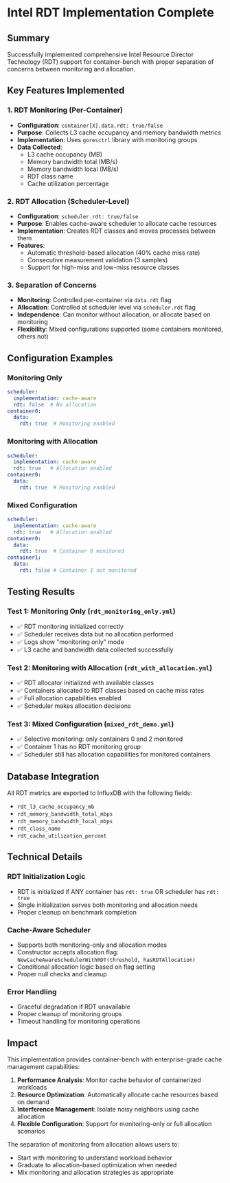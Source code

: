 # Intel RDT Implementation Complete

## Summary

Successfully implemented comprehensive Intel Resource Director Technology (RDT) support for container-bench with proper separation of concerns between monitoring and allocation.

## Key Features Implemented

### 1. RDT Monitoring (Per-Container)
- **Configuration**: `container[X].data.rdt: true/false`
- **Purpose**: Collects L3 cache occupancy and memory bandwidth metrics
- **Implementation**: Uses `goresctrl` library with monitoring groups
- **Data Collected**:
  - L3 cache occupancy (MB)
  - Memory bandwidth total (MB/s)
  - Memory bandwidth local (MB/s)
  - RDT class name
  - Cache utilization percentage

### 2. RDT Allocation (Scheduler-Level)
- **Configuration**: `scheduler.rdt: true/false`
- **Purpose**: Enables cache-aware scheduler to allocate cache resources
- **Implementation**: Creates RDT classes and moves processes between them
- **Features**:
  - Automatic threshold-based allocation (40% cache miss rate)
  - Consecutive measurement validation (3 samples)
  - Support for high-miss and low-miss resource classes

### 3. Separation of Concerns
- **Monitoring**: Controlled per-container via `data.rdt` flag
- **Allocation**: Controlled at scheduler level via `scheduler.rdt` flag
- **Independence**: Can monitor without allocation, or allocate based on monitoring
- **Flexibility**: Mixed configurations supported (some containers monitored, others not)

## Configuration Examples

### Monitoring Only
```yaml
scheduler:
  implementation: cache-aware
  rdt: false  # No allocation
container0:
  data:
    rdt: true  # Monitoring enabled
```

### Monitoring with Allocation
```yaml
scheduler:
  implementation: cache-aware
  rdt: true   # Allocation enabled
container0:
  data:
    rdt: true  # Monitoring enabled
```

### Mixed Configuration
```yaml
scheduler:
  implementation: cache-aware
  rdt: true   # Allocation enabled
container0:
  data:
    rdt: true  # Container 0 monitored
container1:
  data:
    rdt: false # Container 1 not monitored
```

## Testing Results

### Test 1: Monitoring Only (`rdt_monitoring_only.yml`)
- ✅ RDT monitoring initialized correctly
- ✅ Scheduler receives data but no allocation performed
- ✅ Logs show "monitoring only" mode
- ✅ L3 cache and bandwidth data collected successfully

### Test 2: Monitoring with Allocation (`rdt_with_allocation.yml`)
- ✅ RDT allocator initialized with available classes
- ✅ Containers allocated to RDT classes based on cache miss rates
- ✅ Full allocation capabilities enabled
- ✅ Scheduler makes allocation decisions

### Test 3: Mixed Configuration (`mixed_rdt_demo.yml`)
- ✅ Selective monitoring: only containers 0 and 2 monitored
- ✅ Container 1 has no RDT monitoring group
- ✅ Scheduler still has allocation capabilities for monitored containers

## Database Integration

All RDT metrics are exported to InfluxDB with the following fields:
- `rdt_l3_cache_occupancy_mb`
- `rdt_memory_bandwidth_total_mbps`
- `rdt_memory_bandwidth_local_mbps`
- `rdt_class_name`
- `rdt_cache_utilization_percent`

## Technical Details

### RDT Initialization Logic
- RDT is initialized if ANY container has `rdt: true` OR scheduler has `rdt: true`
- Single initialization serves both monitoring and allocation needs
- Proper cleanup on benchmark completion

### Cache-Aware Scheduler
- Supports both monitoring-only and allocation modes
- Constructor accepts allocation flag: `NewCacheAwareSchedulerWithRDT(threshold, hasRDTAllocation)`
- Conditional allocation logic based on flag setting
- Proper null checks and cleanup

### Error Handling
- Graceful degradation if RDT unavailable
- Proper cleanup of monitoring groups
- Timeout handling for monitoring operations

## Impact

This implementation provides container-bench with enterprise-grade cache management capabilities:

1. **Performance Analysis**: Monitor cache behavior of containerized workloads
2. **Resource Optimization**: Automatically allocate cache resources based on demand
3. **Interference Management**: Isolate noisy neighbors using cache allocation
4. **Flexible Configuration**: Support for monitoring-only or full allocation scenarios

The separation of monitoring from allocation allows users to:
- Start with monitoring to understand workload behavior
- Graduate to allocation-based optimization when needed
- Mix monitoring and allocation strategies as appropriate
